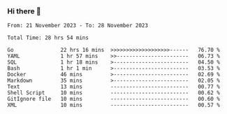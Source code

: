 ### Hi there 👋

<!--
**zhumeme/zhumeme** is a ✨ _special_ ✨ repository because its `README.md` (this file) appears on your GitHub profile.

Here are some ideas to get you started:

- 🔭 I’m currently working on ...
- 🌱 I’m currently learning ...
- 👯 I’m looking to collaborate on ...
- 🤔 I’m looking for help with ...
- 💬 Ask me about ...
- 📫 How to reach me: ...
- 😄 Pronouns: ...
- ⚡ Fun fact: ...
-->

<!--START_SECTION:waka-->

```all_time
From: 21 November 2023 - To: 28 November 2023

Total Time: 28 hrs 54 mins

Go               22 hrs 16 mins  >>>>>>>>>>>>>>>>>>>------   76.70 %
YAML             1 hr 57 mins    >>-----------------------   06.73 %
SQL              1 hr 18 mins    >------------------------   04.50 %
Bash             1 hr 1 min      >------------------------   03.53 %
Docker           46 mins         >------------------------   02.69 %
Markdown         35 mins         >------------------------   02.05 %
Text             13 mins         -------------------------   00.77 %
Shell Script     10 mins         -------------------------   00.62 %
GitIgnore file   10 mins         -------------------------   00.60 %
XML              10 mins         -------------------------   00.57 %
```

<!--END_SECTION:waka-->
